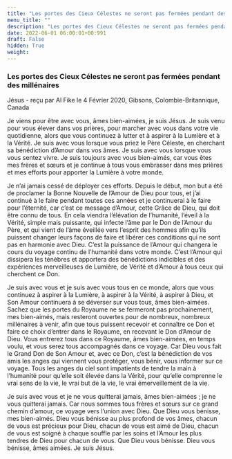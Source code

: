```yaml
---
title: "Les portes des Cieux Célestes ne seront pas fermées pendant des millénaires"
menu_title: ""
description: "Les portes des Cieux Célestes ne seront pas fermées pendant des millénaires"
date: 2022-06-01 06:00:01+00:991
draft: False
hidden: True
weight:
---
```

### Les portes des Cieux Célestes ne seront pas fermées pendant des millénaires

Jésus - reçu par Al Fike le 4 Février 2020, Gibsons, Colombie-Britannique, Canada

Je viens pour être avec vous, âmes bien-aimées, je suis Jésus. Je suis venu pour vous élever dans vos prières, pour marcher avec vous dans votre vie quotidienne, alors que vous continuez à lutter et à aspirer à la Lumière et à la Vérité. Je suis avec vous lorsque vous priez le Père Céleste, en cherchant sa bénédiction d’Amour dans vos âmes. Je suis avec vous lorsque vous vous sentez vivre. Je suis toujours avec vous bien-aimés, car vous êtes mes frères et sœurs et je continue à tous vous embrasser dans mes prières et mes efforts pour apporter la Lumière à votre monde.

Je n’ai jamais cessé de déployer ces efforts. Depuis le début, mon but a été de proclamer la Bonne Nouvelle de l’Amour de Dieu pour tous, et j’ai continué à le faire pendant toutes ces années et je continuerai à le faire pour l’éternité, car c’est ce message d’Amour, cette Grâce de Dieu, qui doit être connu de tous. En cela viendra l’élévation de l’humanité, l’éveil à la Vérité, simple mais puissante, qui infecte l’âme par le Don de l’Amour du Père, et qui vient de l’âme éveillée vers l’esprit des hommes afin qu’ils puissent changer leurs façons de faire et libérer ces conditions qui ne sont pas en harmonie avec Dieu. C’est la puissance de l’Amour qui changera le cours du voyage continu de l’humanité dans votre monde. C’est l’Amour qui dissipera les ténèbres et apportera des bénédictions indicibles et des expériences merveilleuses de Lumière, de Vérité et d’Amour à tous ceux qui cherchent ce Don.

Je suis avec vous et je suis avec vous tous en ce monde, alors que vous continuez à aspirer à la Lumière, à aspirer à la Vérité, à aspirer à Dieu, et Son Amour continuera à se déverser sur vous tous, âmes bien-aimées. Sachez que les portes du Royaume ne se fermeront pas prochainement, mes bien-aimés, mais resteront ouvertes pour de nombreux, nombreux millénaires à venir, afin que tous puissent recevoir et connaître ce Don et faire ce choix d’entrer dans le Royaume, en recevant le Don d’Amour de Dieu. Vous entrerez tous dans ce Royaume, âmes bien-aimées, en temps voulu, et vous serez tous accompagnés dans ce voyage. Car Dieu vous fait le Grand Don de Son Amour et, avec ce Don, c’est la bénédiction de vos amis les anges qui viennent vous protéger, vous bénir, vous informer sur ce voyage. Tous les anges du ciel sont impatients de tendre la main à l’humanité pour qu’elle soit élevée dans la Vérité, pour qu’elle comprenne le vrai sens de la vie, le vrai but de la vie, le vrai émerveillement de la vie.

Je suis avec vous et je ne vous quitterai jamais, âmes bien-aimées ; je ne vous quitterai jamais. Car nous sommes tous frères et sœurs sur ce grand chemin d’amour, ce voyage vers l’union avec Dieu. Que Dieu vous bénisse, mes bien-aimés. Dieu vous bénisse au plus profond de vos âmes, chacun de vous est précieux pour Dieu, chacun de vous est aimé de Dieu, chacun de vous est soigné à chaque souffle par les soins et l’Amour les plus tendres de Dieu pour chacun de vous. Que Dieu vous bénisse. Dieu vous bénisse, âmes aimées. Je suis Jésus.



